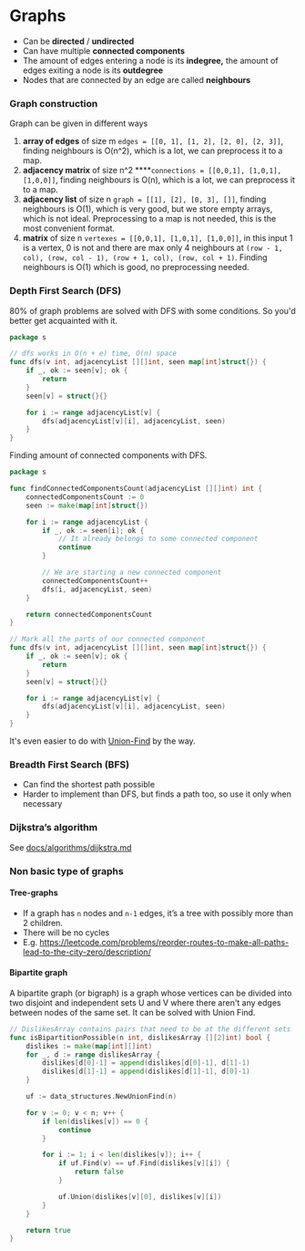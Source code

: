 # Graphs

- Can be **directed** / **undirected**
- Can have multiple **connected components**
- The amount of edges entering a node is its **indegree,** the amount of edges exiting a node is its **outdegree**
- Nodes that are connected by an edge are called **neighbours**

### Graph construction

Graph can be given in different ways
1. **array of edges** of size m `edges = [[0, 1], [1, 2], [2, 0], [2, 3]]`, finding neighbours is O(n^2), which is a lot, we can preprocess it to a map.
2. **adjacency matrix** of size n^2 ****`connections = [[0,0,1], [1,0,1], [1,0,0]]`, finding neighbours is O(n), which is a lot, we can preprocess it to a map.
3. **adjacency list** of size n `graph = [[1], [2], [0, 3], []]`, finding neighbours is O(1), which is very good, but we store empty arrays, which is not ideal. Preprocessing to a map is not needed, this is the most convenient format.
4. **matrix** of size n `vertexes = [[0,0,1], [1,0,1], [1,0,0]]`, in this input 1 is a vertex, 0 is not and there are max only 4 neighbours at `(row - 1, col), (row, col - 1), (row + 1, col), (row, col + 1)`. Finding neighbours is O(1) which is good, no preprocessing needed.

### Depth First Search (DFS)

80% of graph problems are solved with DFS with some conditions. So you'd better get acquainted with it.

```go
package s

// dfs works in O(n + e) time, O(n) space
func dfs(v int, adjacencyList [][]int, seen map[int]struct{}) {
	if _, ok := seen[v]; ok {
		return
	}
	seen[v] = struct{}{}

	for i := range adjacencyList[v] {
		dfs(adjacencyList[v][i], adjacencyList, seen)
	}
}

```

Finding amount of connected components with DFS.

```go
package s

func findConnectedComponentsCount(adjacencyList [][]int) int {
	connectedComponentsCount := 0
	seen := make(map[int]struct{})

	for i := range adjacencyList {
		if _, ok := seen[i]; ok {
			// It already belongs to some connected component
			continue
		}

		// We are starting a new connected component
		connectedComponentsCount++
		dfs(i, adjacencyList, seen)
	}

	return connectedComponentsCount
}

// Mark all the parts of our connected component
func dfs(v int, adjacencyList [][]int, seen map[int]struct{}) {
	if _, ok := seen[v]; ok {
		return
	}
	seen[v] = struct{}{}

	for i := range adjacencyList[v] {
		dfs(adjacencyList[v][i], adjacencyList, seen)
	}
}
```

It's even easier to do with [Union-Find](../data_structures/union_find.md) by the way.

### Breadth First Search (BFS)

- Can find the shortest path possible
- Harder to implement than DFS, but finds a path too, so use it only when necessary

### Dijkstra’s algorithm

See [docs/algorithms/dijkstra.md](./dijkstra.md)


### Non basic type of graphs

#### Tree-graphs

- If a graph has `n` nodes and `n-1` edges, it’s a tree with possibly more than 2 children.
- There will be no cycles
- E.g. https://leetcode.com/problems/reorder-routes-to-make-all-paths-lead-to-the-city-zero/description/

#### Bipartite graph

A bipartite graph (or bigraph) is a graph whose vertices can be divided into two disjoint and independent sets U and V
where there aren't any edges between nodes of the same set. It can be solved with Union Find.

```go
// DislikesArray contains pairs that need to be at the different sets
func isBipartitionPossible(n int, dislikesArray [][2]int) bool {
	dislikes := make(map[int][]int)
	for _, d := range dislikesArray {
		dislikes[d[0]-1] = append(dislikes[d[0]-1], d[1]-1)
		dislikes[d[1]-1] = append(dislikes[d[1]-1], d[0]-1)
	}

	uf := data_structures.NewUnionFind(n)

	for v := 0; v < n; v++ {
		if len(dislikes[v]) == 0 {
			continue
		}

		for i := 1; i < len(dislikes[v]); i++ {
			if uf.Find(v) == uf.Find(dislikes[v][i]) {
				return false
			}

			uf.Union(dislikes[v][0], dislikes[v][i])
		}
	}

	return true
}
```
